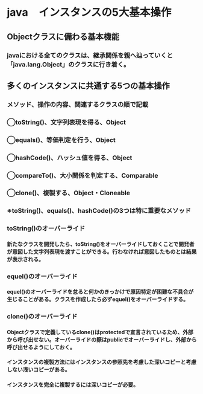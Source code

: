 # java　インスタンスの5大基本操作
## Objectクラスに備わる基本機能
### javaにおける全てのクラスは、継承関係を親へ辿っていくと「java.lang.Object」のクラスに行き着く。

## 多くのインスタンスに共通する5つの基本操作
### メソッド、操作の内容、関連するクラスの順で記載
### ◯toString()、文字列表現を得る、Object
### ◯equals()、等価判定を行う、Object
### ◯hashCode()、ハッシュ値を得る、Object
### ◯compareTo()、大小関係を判定する、Comparable
### ◯clone()、複製する、Object・Cloneable
### ※toString()、equals()、hashCode()の3つは特に重要なメソッド

### toString()のオーバーライド
#### 新たなクラスを開発したら、toString()をオーバーライドしておくことで開発者が意図した文字列表現を渡すことができる。行わなければ意図したものとは結果が表示される。
### equel()のオーバーライド
#### equel()のオーバーライドを怠ると何かのきっかけで原因特定が困難な不具合が生じることがある。クラスを作成したら必ずequel()をオーバーライドする。
### clone()のオーバーライド
#### Objectクラスで定義しているclone()はprotectedで宣言されているため、外部から呼び出せない。オーバーライドの際はpublicでオーバーライドし、外部から呼び出せるようにしておく。
#### インスタンスの複製方法にはインスタンスの参照先を考慮した深いコピーと考慮しない浅いコピーがある。
#### インスタンスを完全に複製するには深いコピーが必要。
